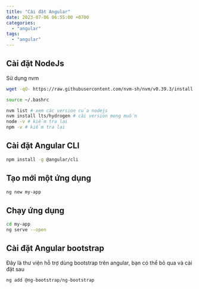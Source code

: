 ```yaml
---
title: "Cài đặt Angular"
date: 2023-07-06 06:55:00 +0700
categories:
  - "angular"
tags:
  - "angular"
---
```


## Cài đặt NodeJs

Sử dụng nvm
```sh
wget -qO- https://raw.githubusercontent.com/nvm-sh/nvm/v0.39.3/install.sh | bash

source ~/.bashrc

nvm list # xem các version của nodejs
nvm install lts/hydrogen # cài version mong muốn
node -v # kiểm tra lại
npm -v # kiểm tra lại
```

## Cài đặt Angular CLI
```sh
npm install -g @angular/cli
```

## Tạo mới một ứng dụng
```sh
ng new my-app
```

## Chạy ứng dụng
```sh
cd my-app
ng serve --open
```

## Cài đặt Angular bootstrap
Đây là thư viện hỗ trợ dùng bootstrap trên angular, bạn có thể bỏ qua và cài đặt sau
```sh
ng add @ng-bootstrap/ng-bootstrap
```

